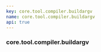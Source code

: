 ```yaml
---
key: core.tool.compiler.buildargv
name: core.tool.compiler.buildargv
api: true
---
```


### core.tool.compiler.buildargv
